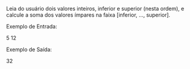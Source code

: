 Leia do usuário dois valores inteiros, inferior e superior (nesta ordem), e calcule a soma dos valores ímpares na faixa [inferior, ..., superior].

Exemplo de Entrada:

5
12

Exemplo de Saída:

32

